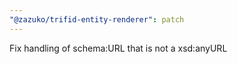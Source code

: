 ```yaml
---
"@zazuko/trifid-entity-renderer": patch
---
```


Fix handling of schema:URL that is not a xsd:anyURL
